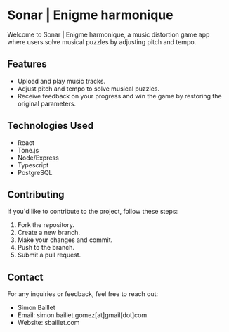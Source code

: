 # Sonar | Enigme harmonique

Welcome to Sonar | Enigme harmonique, a music distortion game app where users solve musical puzzles by adjusting pitch and tempo.

## Features

- Upload and play music tracks.
- Adjust pitch and tempo to solve musical puzzles.
- Receive feedback on your progress and win the game by restoring the original parameters.

## Technologies Used

- React
- Tone.js
- Node/Express
- Typescript
- PostgreSQL

## Contributing

If you'd like to contribute to the project, follow these steps:

1. Fork the repository.
2. Create a new branch.
3. Make your changes and commit.
4. Push to the branch.
5. Submit a pull request.

## Contact

For any inquiries or feedback, feel free to reach out:

- Simon Baillet
- Email: simon.baillet.gomez[at]gmail[dot]com
- Website: sbaillet.com